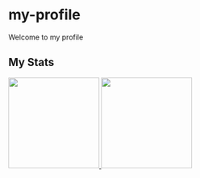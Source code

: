 # my-profile
Welcome to my profile

## My Stats
<p>
<a href="https://github.com/naufal11">
  <img height="180em" src="https://github-readme-stats.vercel.app/api?username=naufal11&count_private=true&show_icons=true&include_all_commits=true&bg_color=DEG,COLOR1,COLOR2&bg_color=0,#accbee,#e7f0fd" />
  <img height="180em" src="https://github-readme-stats.vercel.app/api/top-langs/?username=naufal11&layout=compact&bg_color=0,#accbee,#e7f0fd" />
</a>
</p>
